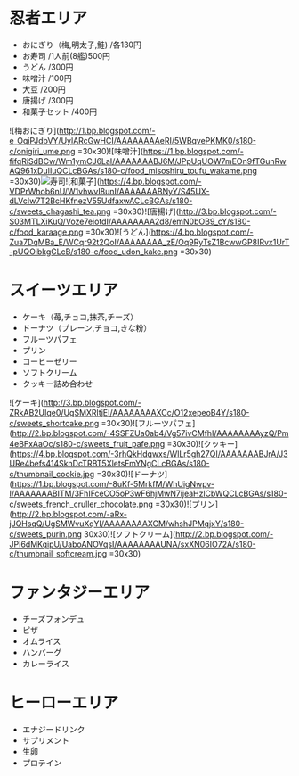 # 忍者エリア
* おにぎり（梅,明太子,鮭) /各130円
* お寿司 /1人前(8艦)500円
* うどん /300円
* 味噌汁 /100円
* 大豆 /200円
* 唐揚げ /300円
* 和菓子セット /400円

![梅おにぎり](http://1.bp.blogspot.com/-e_OqiPJdbVY/UylARcGwHCI/AAAAAAAAeRI/5WBqvePKMK0/s180-c/onigiri_ume.png =30x30)![味噌汁](https://1.bp.blogspot.com/-fifqRiSdBCw/Wm1ymCJ6LaI/AAAAAAABJ6M/JPpUqUOW7mEOn9fTGunRwAQ961xDuIIuQCLcBGAs/s180-c/food_misoshiru_toufu_wakame.png =30x30)![寿司](http://2.bp.blogspot.com/-RB1mDuQvGkI/USyJ0W9QfKI/AAAAAAAAObc/Idip0N8CFUw/s180-c/nigirizushi_moriawase.png　=30x30)![和菓子](https://4.bp.blogspot.com/-VDPrWhob6nU/W1vhwvI8unI/AAAAAAABNyY/S45UX-dLVcIw7T2BcHKfnezV55UdfaxwACLcBGAs/s180-c/sweets_chagashi_tea.png =30x30)![唐揚げ](http://3.bp.blogspot.com/-S03MTLXiKuQ/Voze7eiotdI/AAAAAAAA2d8/emN0bOB9_cY/s180-c/food_karaage.png =30x30)![うどん](https://4.bp.blogspot.com/-Zua7DqMBa_E/WCqr92t2QoI/AAAAAAAA_zE/Oq9RyTsZ1BcwwGP8IRvx1UrT-pUQOibkgCLcB/s180-c/food_udon_kake.png =30x30)

# スイーツエリア
* ケーキ（苺,チョコ,抹茶,チーズ）
* ドーナツ（プレーン,チョコ,きな粉）
* フルーツパフェ
* プリン
* コーヒーゼリー
* ソフトクリーム
* クッキー詰め合わせ

![ケーキ](http://3.bp.blogspot.com/-ZRkAB2UIqe0/UgSMXRltjEI/AAAAAAAAXCc/O12xepeoB4Y/s180-c/sweets_shortcake.png =30x30)![フルーツパフェ](http://2.bp.blogspot.com/-4SSFZUa0ab4/Vg57ivCMfhI/AAAAAAAAyzQ/Pm4eBFxAaOc/s180-c/sweets_fruit_pafe.png =30x30)![クッキー](https://4.bp.blogspot.com/-3rhQkHdqwxs/WlLr5gh27QI/AAAAAAABJrA/J3URe4befs414SknDcTRBT5XletsFmYNgCLcBGAs/s180-c/thumbnail_cookie.jpg =30x30)![ドーナツ](https://1.bp.blogspot.com/-8uKf-5MrkfM/WhUigNwpv-I/AAAAAAABITM/3FhIFceCO5oP3wF6hjMwN7ijeaHzlCbWQCLcBGAs/s180-c/sweets_french_cruller_chocolate.png =30x30)![プリン](http://2.bp.blogspot.com/-aRx-jJQHsqQ/UgSMWvuXqYI/AAAAAAAAXCM/whshJPMqjxY/s180-c/sweets_purin.png 30x30)![ソフトクリーム](http://2.bp.blogspot.com/-JPI6dMKqipU/UaboANOVqsI/AAAAAAAAUNA/sxXN06IO72A/s180-c/thumbnail_softcream.jpg =30x30)

# ファンタジーエリア
* チーズフォンデュ
* ピザ
* オムライス
* ハンバーグ
* カレーライス

# ヒーローエリア
* エナジードリンク
* サプリメント
* 生卵
* プロテイン
